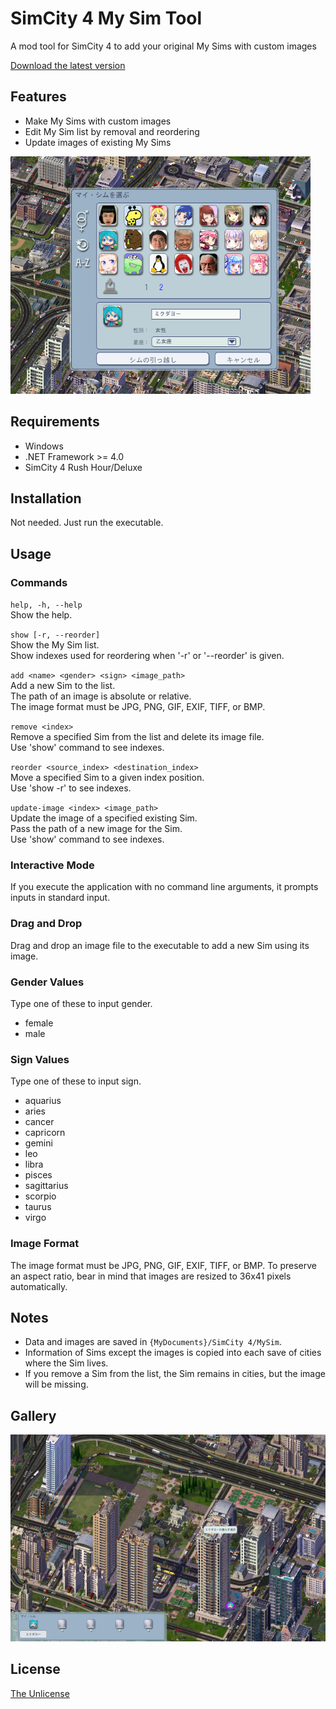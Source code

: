 # SimCity 4 My Sim Tool

A mod tool for SimCity 4 to add your original My Sims with custom images

[Download the latest version](https://github.com/curegit/sc4-my-sim-tool/releases/)

## Features

- Make My Sims with custom images
- Edit My Sim list by removal and reordering
- Update images of existing My Sims

![My Sim View](Screenshots/MySims.png)

## Requirements

- Windows
- .NET Framework >= 4.0
- SimCity 4 Rush Hour/Deluxe

## Installation

Not needed.
Just run the executable.

## Usage



### Commands

`help, -h, --help`  
Show the help.

`show [-r, --reorder]`  
Show the My Sim list.  
Show indexes used for reordering when '-r' or '--reorder' is given.

`add <name> <gender> <sign> <image_path>`  
Add a new Sim to the list.  
The path of an image is absolute or relative.  
The image format must be JPG, PNG, GIF, EXIF, TIFF, or BMP.

`remove <index>`  
Remove a specified Sim from the list and delete its image file.  
Use 'show' command to see indexes.

`reorder <source_index> <destination_index>`  
Move a specified Sim to a given index position.  
Use 'show -r' to see indexes.

`update-image <index> <image_path>`  
Update the image of a specified existing Sim.  
Pass the path of a new image for the Sim.  
Use 'show' command to see indexes.

### Interactive Mode

If you execute the application with no command line arguments, it prompts inputs in standard input.

### Drag and Drop

Drag and drop an image file to the executable to add a new Sim using its image.

### Gender Values

Type one of these to input gender.

- female
- male

### Sign Values

Type one of these to input sign.

- aquarius
- aries
- cancer
- capricorn
- gemini
- leo
- libra
- pisces
- sagittarius
- scorpio
- taurus
- virgo

### Image Format

The image format must be JPG, PNG, GIF, EXIF, TIFF, or BMP.
To preserve an aspect ratio, bear in mind that images are resized to 36x41 pixels automatically.

## Notes

- Data and images are saved in `{MyDocuments}/SimCity 4/MySim`.
- Information of Sims except the images is copied into each save of cities where the Sim lives.
- If you remove a Sim from the list, the Sim remains in cities, but the image will be missing.

## Gallery

![Miku Lives](Screenshots/Living.png)

## License

[The Unlicense](LICENSE)
